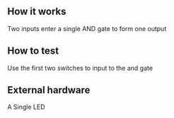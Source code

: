 <!---

This file is used to generate your project datasheet. Please fill in the information below and delete any unused
sections.

You can also include images in this folder and reference them in the markdown. Each image must be less than
512 kb in size, and the combined size of all images must be less than 1 MB.
-->

## How it works

Two inputs enter a single AND gate to form one output

## How to test

Use the first two switches to input to the and gate

## External hardware

A Single LED
